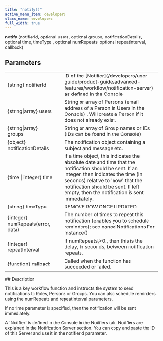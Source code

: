 ```yaml
---
title: "notify()"
active_menu_item: developers
class_name: developers
full_width: true
---
```



**notify** (notifierId, optional users, optional groups, notificationDetails, optional time, timeType , optional numRepeats, optional repeatInterval, callback)

## Parameters

<table>
<tr>
<td width="228">
{string} notifierId

</td>
<td width="9">
</td>
<td width="643">
ID of the [Notifier](/developers/user-guide/product-guide/advanced-features/workflow/notification-server) as defined in the Console

</td>
</tr>
<tr>
<td width="228">
{string|array} users

</td>
<td width="9">
</td>
<td width="643">
String or array of Persons (email address of a Person in Users in the Console) . Will create a Person if it does not already exist.

</td>
</tr>
<tr>
<td width="228">
{string|array} groups

</td>
<td width="9">
</td>
<td width="643">
String or array of Group names or IDs (IDs can be found in the Console)

</td>
</tr>
<tr>
<td width="228">
{object} notificationDetails

</td>
<td width="9">
</td>
<td width="643">
The notification object containing a subject and message etc.

</td>
</tr>
<tr>
<td width="228">
{time | integer} time

</td>
<td width="9">
</td>
<td width="643">
If a time object, this indicates the absolute date and time that the notification should be sent. If an integer, then indicates the time (in seconds) relative to 'now' that the notification should be sent. If left empty, then the notification is sent immediately.

</td>
</tr>
<tr>
<td width="228">
{string} timeType

</td>
<td width="9">
</td>
<td width="643">
REMOVE ROW ONCE UPDATED

</td>
</tr>
<tr>
<td width="228">
{integer} numRepeats(error, data)

</td>
<td width="9">
</td>
<td width="643">
The number of times to repeat this notification (enables you to schedule reminders); see cancelNotifications For Instance()

</td>
</tr>
<tr>
<td width="228">
{integer} repeatInterval

</td>
<td width="9">
</td>
<td width="643">
If numRepeats\>0., then this is the delay, in seconds, between notification repeats.

</td>
</tr>
<tr>
<td width="228">
{function} callback

</td>
<td width="9">
</td>
<td width="643">
Called when the function has succeeded or failed.

</td>
</tr>
</table>
## Description

This is a key workflow function and instructs the system to send notifications to Roles, Persons or Groups. You can also schedule reminders using the numRepeats and repeatInterval parameters.

If no time parameter is specified, then the notification will be sent immediately.

A 'Notifier' is defined in the Console in the Notifiers tab. Notifiers are explained in the Notification Server section. You can copy and paste the ID of this Server and use it in the notifierId parameter.

